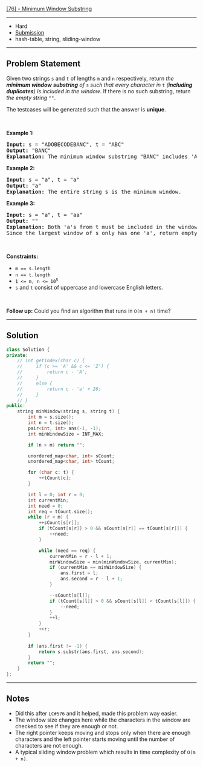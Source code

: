 [[76] - Minimum Window Substring](https://leetcode.com/problems/minimum-window-substring)

---

- Hard
- [Submission](https://leetcode.com/problems/minimum-window-substring/submissions/977038418/)
- hash-table, string, sliding-window

---

## Problem Statement

<p>Given two strings <code>s</code> and <code>t</code> of lengths <code>m</code> and <code>n</code> respectively, return <em>the <strong>minimum window</strong></em> <span data-keyword="substring-nonempty"><strong><em>substring</em></strong></span><em> of </em><code>s</code><em> such that every character in </em><code>t</code><em> (<strong>including duplicates</strong>) is included in the window</em>. If there is no such substring, return <em>the empty string </em><code>&quot;&quot;</code>.</p>

<p>The testcases will be generated such that the answer is <strong>unique</strong>.</p>

<p>&nbsp;</p>
<p><strong class="example">Example 1:</strong></p>

<pre>
<strong>Input:</strong> s = &quot;ADOBECODEBANC&quot;, t = &quot;ABC&quot;
<strong>Output:</strong> &quot;BANC&quot;
<strong>Explanation:</strong> The minimum window substring &quot;BANC&quot; includes &#39;A&#39;, &#39;B&#39;, and &#39;C&#39; from string t.
</pre>

<p><strong class="example">Example 2:</strong></p>

<pre>
<strong>Input:</strong> s = &quot;a&quot;, t = &quot;a&quot;
<strong>Output:</strong> &quot;a&quot;
<strong>Explanation:</strong> The entire string s is the minimum window.
</pre>

<p><strong class="example">Example 3:</strong></p>

<pre>
<strong>Input:</strong> s = &quot;a&quot;, t = &quot;aa&quot;
<strong>Output:</strong> &quot;&quot;
<strong>Explanation:</strong> Both &#39;a&#39;s from t must be included in the window.
Since the largest window of s only has one &#39;a&#39;, return empty string.
</pre>

<p>&nbsp;</p>
<p><strong>Constraints:</strong></p>

<ul>
	<li><code>m == s.length</code></li>
	<li><code>n == t.length</code></li>
	<li><code>1 &lt;= m, n &lt;= 10<sup>5</sup></code></li>
	<li><code>s</code> and <code>t</code> consist of uppercase and lowercase English letters.</li>
</ul>

<p>&nbsp;</p>
<p><strong>Follow up:</strong> Could you find an algorithm that runs in <code>O(m + n)</code> time?</p>


---

## Solution

```cpp
class Solution {
private:
    // int getIndex(char c) {
    //     if (c >= 'A' && c <= 'Z') {
    //         return c - 'A';
    //     }
    //     else {
    //         return c - 'a' + 26;
    //     }
    // }
public:
    string minWindow(string s, string t) {
        int m = s.size();
        int n = t.size();
        pair<int, int> ans(-1, -1);
        int minWindowSize = INT_MAX;

        if (n > m) return "";

        unordered_map<char, int> sCount;
        unordered_map<char, int> tCount;

        for (char c: t) {
            ++tCount[c];
        }

        int l = 0; int r = 0;
        int currentMin;
        int need = 0;
        int req = tCount.size();
        while (r < m) {
            ++sCount[s[r]];
            if (tCount[s[r]] > 0 && sCount[s[r]] == tCount[s[r]]) {
                ++need;
            }

            while (need == req) {
                currentMin = r - l + 1;
                minWindowSize = min(minWindowSize, currentMin);
                if (currentMin == minWindowSize) {
                    ans.first = l;
                    ans.second = r - l + 1;
                }

                --sCount[s[l]];
                if (tCount[s[l]] > 0 && sCount[s[l]] < tCount[s[l]]) {
                    --need;
                }
                ++l;
            }
            ++r;
        }
        
        if (ans.first != -1) {
            return s.substr(ans.first, ans.second);
        }
        return "";
    }
};
```

---

## Notes

- Did this after `LC#576` and it helped, made this problem way easier.
- The window size changes here while the characters in the window are checked to see if they are enough or not.
- The right pointer keeps moving and stops only when there are enough characters and the left pointer starts moving until the number of characters are not enough.
- A typical sliding window problem which results in time complexity of `O(m + n)`.
